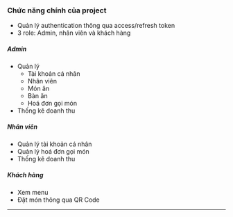 ### Chức năng chính của project

- Quản lý authentication thông qua access/refresh token
- 3 role: Admin, nhân viên và khách hàng

##### Admin

- Quản lý
  - Tài khoản cá nhân
  - Nhân viên
  - Món ăn
  - Bàn ăn
  - Hoá đơn gọi món
- Thống kê doanh thu

##### Nhân viên

- Quản lý tài khoản cá nhân
- Quản lý hoá đơn gọi món
- Thống kê doanh thu

##### Khách hàng

- Xem menu
- Đặt món thông qua QR Code

---

